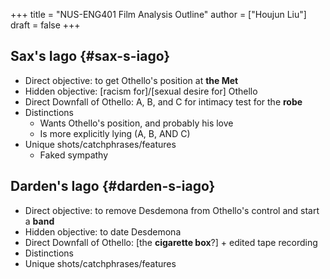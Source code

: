 +++
title = "NUS-ENG401 Film Analysis Outline"
author = ["Houjun Liu"]
draft = false
+++

## Sax's Iago {#sax-s-iago}

-   Direct objective: to get Othello's position at **the Met**
-   Hidden objective: [racism for]/[sexual desire for] Othello
-   Direct Downfall of Othello: A, B, and C for intimacy test for the **robe**
-   Distinctions
    -   Wants Othello's position, and probably his love
    -   Is more explicitly lying (A, B, AND C)
-   Unique shots/catchphrases/features
    -   Faked sympathy


## Darden's Iago {#darden-s-iago}

-   Direct objective: to remove Desdemona from Othello's control and start a **band**
-   Hidden objective: to date Desdemona
-   Direct Downfall of Othello: [the **cigarette box**?] + edited tape recording
-   Distinctions
-   Unique shots/catchphrases/features